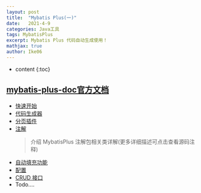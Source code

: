 ```yaml
---
layout: post
title:  "Mybatis Plus(一)"
date:   2021-4-9
categories: Java工具
tags: MybatisPlus
excerpt: Mybatis Plus 代码自动生成使用！
mathjax: true
author: Ike06
---
```


* content
{:toc}

## [mybatis-plus-doc官方文档](https://github.com/baomidou/mybatis-plus-doc/tree/master/guide)
- [快速开始](https://github.com/baomidou/mybatis-plus-doc/blob/master/guide/quick-start.md)
- [代码生成器](https://github.com/baomidou/mybatis-plus-doc/blob/master/guide/generator.md)
- [分页插件](https://github.com/baomidou/mybatis-plus-doc/blob/master/guide/page.md)
- [注解](https://github.com/baomidou/mybatis-plus-doc/blob/master/guide/annotation.md)
    > 介绍 MybatisPlus 注解包相关类详解(更多详细描述可点击查看源码注释)
- [自动填充功能](https://github.com/baomidou/mybatis-plus-doc/blob/master/guide/auto-fill-metainfo.md)
- [配置](https://github.com/baomidou/mybatis-plus-doc/blob/master/guide/config.md)    
- [CRUD 接口](https://github.com/baomidou/mybatis-plus-doc/blob/master/guide/crud-interface.md)
- Todo....